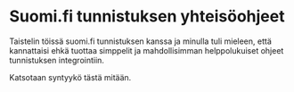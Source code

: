 # Suomi.fi tunnistuksen yhteisöohjeet

Taistelin töissä suomi.fi tunnistuksen kanssa ja minulla tuli mieleen, että kannattaisi ehkä tuottaa simppelit ja mahdollisimman helppolukuiset ohjeet tunnistuksen integrointiin.

Katsotaan syntyykö tästä mitään.